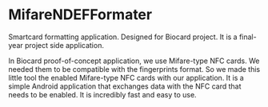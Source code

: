 MifareNDEFFormater
==================

Smartcard formatting application. Designed for Biocard project. It is a final-year project side application.

In Biocard proof-of-concept application, we use Mifare-type NFC cards. We needed them to be compatible with the fingerprints format. 
So we made this little tool the enabled Mifare-type NFC cards with our application. 
It is a simple Android application that exchanges data with the NFC card that needs to be enabled. It is incredibly fast and easy to use.
